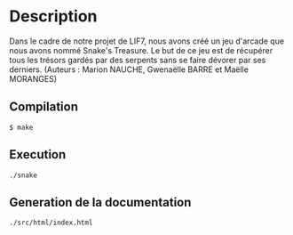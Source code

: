 # Description
Dans le cadre de notre projet de LIF7, nous avons créé un jeu d'arcade que nous avons nommé Snake's Treasure.
Le but de ce jeu est de récupérer tous les trésors gardés par des serpents sans se faire dévorer par ses derniers.
(Auteurs : Marion NAUCHE, Gwenaëlle BARRE et Maëlle MORANGES)

## Compilation 
`$ make`


## Execution
`./snake`


## Generation de la documentation
`./src/html/index.html`
